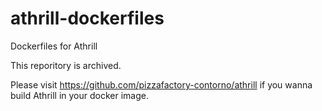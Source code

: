 # athrill-dockerfiles
Dockerfiles for Athrill 

This reporitory is archived.

Please visit https://github.com/pizzafactory-contorno/athrill if you wanna build Athrill in your docker image. 
